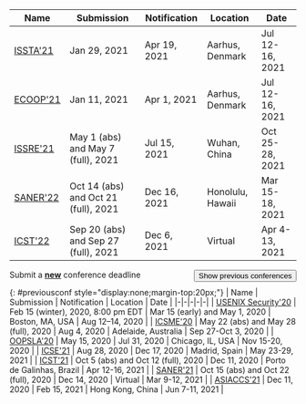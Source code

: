 | Name | Submission | Notification | Location | Date |
|-|-|-|-|-|
| [ISSTA'21](https://conf.researchr.org/track/issta-2021/issta-2021-technical-papers) | Jan 29, 2021 | Apr 19, 2021 | Aarhus, Denmark | Jul 12-16, 2021 |
| [ECOOP'21](https://2021.ecoop.org/) | Jan 11, 2021 | Apr 1, 2021 | Aarhus, Denmark | Jul 12-16, 2021 |
| [ISSRE'21](http://www.wut-dscl.cn/issre/ISSRE2021.html) | May 1 (abs) and May 7 (full), 2021 | Jul 15, 2021 | Wuhan, China | Oct 25-28, 2021 |
| [SANER'22](https://saner2022.uom.gr/) | Oct 14 (abs) and Oct 21 (full), 2021 | Dec 16, 2021 | Honolulu, Hawaii | Mar 15-18, 2021 |
| [ICST'22](https://icst2022.vrain.upv.es/) | Sep 20 (abs) and Sep 27 (full), 2021 | Dec 6, 2021 | Virtual | Apr 4-13, 2021 |


Submit a [**new**](https://github.com/presto-osu/conf/edit/master/README.md) conference deadline
<button style="float:right" onclick="showmore()">Show previous conferences</button>

<!-- Previous conferences -->

{: #previousconf style="display:none;margin-top:20px;"}
| Name | Submission | Notification | Location | Date |
|-|-|-|-|-|
| [USENIX Security'20](https://www.usenix.org/conference/usenixsecurity20) | Feb 15 (winter), 2020, 8:00 pm EDT | Mar 15 (early) and May 1, 2020 | Boston, MA, USA | Aug 12–14, 2020 |
| [ICSME'20](https://icsme2020.github.io/cfp/ResearchTrackCFP.html) | May 22 (abs) and May 28 (full), 2020 | Aug 4, 2020 | Adelaide, Australia | Sep 27-Oct 3, 2020 |
| [OOPSLA'20](https://2020.splashcon.org/track/splash-2020-oopsla) | May 15, 2020 | Jul 31, 2020 | Chicago, IL, USA | Nov 15-20, 2020 |
| [ICSE'21](https://conf.researchr.org/track/icse-2021/icse-2021-papers) | Aug 28, 2020 | Dec 17, 2020 | Madrid, Spain | May 23-29, 2021 |
| [ICST'21](https://icst2021.icmc.usp.br) | Oct 5 (abs) and Oct 12 (full), 2020 | Dec 11, 2020 | Porto de Galinhas, Brazil | Apr 12-16, 2021 |
| [SANER'21](https://saner2021.shidler.hawaii.edu) | Oct 15 (abs) and Oct 22 (full), 2020 | Dec 14, 2020 | Virtual | Mar 9-12, 2021 |
| [ASIACCS'21](https://asiaccs2021.comp.polyu.edu.hk) | Dec 11, 2020 | Feb 15, 2021 | Hong Kong, China | Jun 7-11, 2021 |


<script>
function showmore() {
  var x = document.getElementById("previousconf");
  if (x.style.display === "none") {
    x.style.display = "block";
  } else {
    x.style.display = "none";
  }
}
</script>
